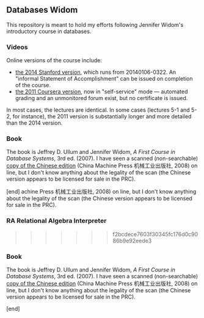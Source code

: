 ## Databases Widom

This repository is meant to hold my efforts following Jennifer Widom's introductory course in databases.

### Videos

Online versions of the course include:

 * [the 2014 Stanford version](https://class.stanford.edu/courses/Engineering/db/2014_1/about), which runs from 20140106-0322. An "informal Statement of Accomplishment" can be issued on completion of the course.
 * [the 2011 Coursera version](https://class.coursera.org/db), now in "self-service" mode — automated grading and an unmonitored forum exist, but no certificate is issued.

In most cases, the lectures are identical. In some cases (lectures 5-1 and 5-2, for instance), the 2011 version is substantially longer and more detailed than the 2014 version.

### Book

The book is Jeffrey D. Ullum and Jennifer Widom, _A First Course in Database Systems_, 3rd ed. (2007). I have seen a scanned (non-searchable) [copy of the Chinese edition](http://bookza.org/book/2044075/4a474b) (China Machine Press 机械工业出版社, 2008) on line, but I don't know anything about the legality of the scan (the Chinese version appears to be licensed for sale in the PRC).

[end]
achine Press 机械工业出版社, 2008) on line, but I don't know anything about the legality of the scan (the Chinese version appears to be licensed for sale in the PRC).

### RA Relational Algebra Interpreter
>>>>>>> f2bcdece7603f30345fc176d0c9086b9e92eede3

### Book

The book is Jeffrey D. Ullum and Jennifer Widom, _A First Course in Database Systems_, 3rd ed. (2007). I have seen a scanned (non-searchable) [copy of the Chinese edition](http://bookza.org/book/2044075/4a474b) (China Machine Press 机械工业出版社, 2008) on line, but I don't know anything about the legality of the scan (the Chinese version appears to be licensed for sale in the PRC).

[end]

